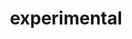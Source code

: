 ---
title: "experimental"
linkTitle: "experimental"
weight: 10
description: >
  Configuration for the experimental service
---